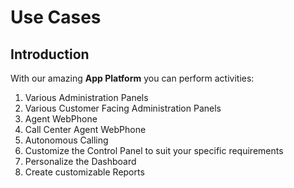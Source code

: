 # Use Cases

## Introduction

With our amazing **App Platform** you can perform activities:

1. Various Administration Panels
2. Various Customer Facing Administration Panels
3. Agent WebPhone
4. Call Center Agent WebPhone
5. Autonomous Calling
6. Customize the Control Panel to suit your specific requirements
7. Personalize the Dashboard
8. Create customizable Reports
